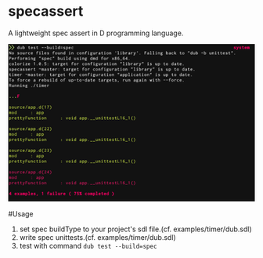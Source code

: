 specassert
====

A lightweight spec assert in D programming language.

![ScreenShot](https://github.com/tanitta/specassert/blob/master/ss.png)

#Usage

1. set spec buildType to your project's sdl file.(cf. examples/timer/dub.sdl)
2. write spec unittests.(cf. examples/timer/dub.sdl)
3. test with command `dub test --build=spec`
